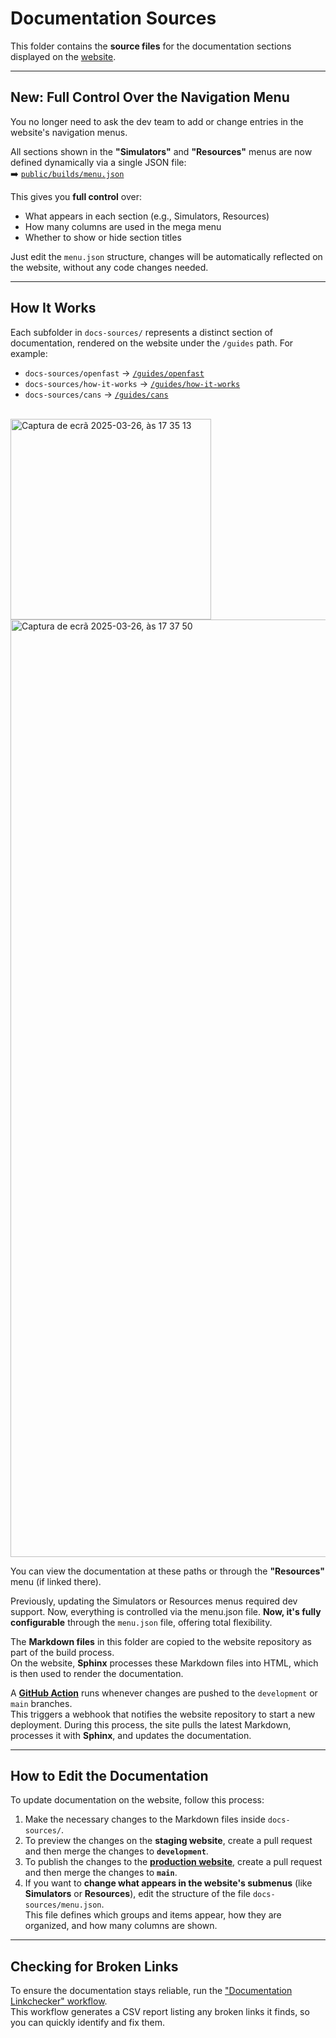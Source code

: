 # Documentation Sources

This folder contains the **source files** for the documentation sections displayed on the [website](https://inductiva.ai/guides/documentation/cli/overview).

---

## New: Full Control Over the Navigation Menu

You no longer need to ask the dev team to add or change entries in the website's navigation menus.

All sections shown in the **"Simulators"** and **"Resources"** menus are now defined dynamically via a single JSON file:  
➡️ [`public/builds/menu.json`](../docs-sources/menu.json)

This gives you **full control** over:

- What appears in each section (e.g., Simulators, Resources)
- How many columns are used in the mega menu
- Whether to show or hide section titles

Just edit the `menu.json` structure, changes will be automatically reflected on the website, without any code changes needed.

---

## How It Works

Each subfolder in `docs-sources/` represents a distinct section of documentation, rendered on the website under the `/guides` path. For example:

- `docs-sources/openfast` → [`/guides/openfast`](https://inductiva.ai/guides/openfast)
- `docs-sources/how-it-works` → [`/guides/how-it-works`](https://inductiva.ai/guides/how-it-works)
- `docs-sources/cans` → [`/guides/cans`](https://inductiva.ai/guides/cans)
  
<br />

<img width="321" alt="Captura de ecrã 2025-03-26, às 17 35 13" src="https://github.com/user-attachments/assets/57abd61d-d7de-4bae-8760-73be342deb91" />
<img width="1500" alt="Captura de ecrã 2025-03-26, às 17 37 50" src="https://github.com/user-attachments/assets/f4829274-687a-4d03-af31-c41da1a8dcfd" />

You can view the documentation at these paths or through the **"Resources"** menu (if linked there).  

Previously, updating the Simulators or Resources menus required dev support. Now, everything is controlled via the menu.json file. **Now, it's fully configurable** through the `menu.json` file, offering total flexibility.

The **Markdown files** in this folder are copied to the website repository as part of the build process.  
On the website, **Sphinx** processes these Markdown files into HTML, which is then used to render the documentation.

A **[GitHub Action](https://github.com/inductiva/inductiva/blob/development/.github/workflows/website_deploy_trigger_on_docs_update.yml)** runs whenever changes are pushed to the `development` or `main` branches.  
This triggers a webhook that notifies the website repository to start a new deployment. During this process, the site pulls the latest Markdown, processes it with **Sphinx**, and updates the documentation.

---

## How to Edit the Documentation

To update documentation on the website, follow this process:

1. Make the necessary changes to the Markdown files inside `docs-sources/`.
2. To preview the changes on the **staging website**, create a pull request and then merge the changes to **`development`**.
3. To publish the changes to the **[production website](https://inductiva.ai/)**, create a pull request and then merge the changes to **`main`**.
4. If you want to **change what appears in the website's submenus** (like **Simulators** or **Resources**), edit the structure of the file `docs-sources/menu.json`.  
   This file defines which groups and items appear, how they are organized, and how many columns are shown.

---

## Checking for Broken Links

To ensure the documentation stays reliable, run the ["Documentation Linkchecker" workflow](https://github.com/inductiva/inductiva/actions/workflows/docs-link-checker.yml).  
This workflow generates a CSV report listing any broken links it finds, so you can quickly identify and fix them.
